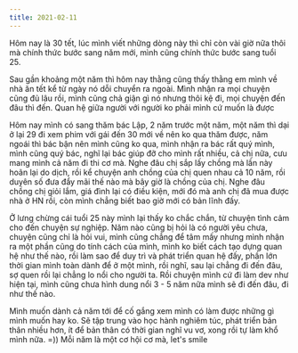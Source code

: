 ```yaml
---
title: 2021-02-11
---
```

Hôm nay là 30 tết, lúc mình viết những dòng này thì chỉ còn vài giờ nữa thôi mà chính thức bước sang năm mới, mình cũng
chính thức bước sang tuổi 25.

Sau gần khoảng một năm thì hôm nay thằng cũng thấy thằng em mình về nhà ăn tết kể từ ngày nó dỗi chuyển ra ngoài. Mình nhận ra
mọi chuyện cũng đủ lâu rồi, mình cũng chả giận gì nó nhưng thôi kệ đi, mọi chuyện đến đâu thì đến. Quan hệ giữa người với người
ko phải mình cứ muốn là được

Hôm nay mình có sang thăm bác Lập, 2 năm trước một năm, một năm thì dại ở lại 29 đi xem phim với gái đến 30 mới về nên ko qua thăm được, năm ngoái thì bác bận nên mình cũng ko qua, mình nhận ra bác rất quý mình, mình cũng quý bác, nghĩ lại bác giúp đỡ cho mình rất nhiều, cả chị nữa, cưu mang mình cả năm đi thi cơ mà. Nghe đâu chị sắp lấy chồng mà lần này hoãn lại do dịch, rồi kể chuyện anh chồng của chị quen nhau cả 10 năm, rồi duyên số đưa đẩy mãi thế nào mà bây giờ là chồng của chị. Nghe đâu chồng chị giỏi lắm, giá đình lại có điều kiện, mới đó mà anh chị đã mua được nhà ở HN rồi, còn mình chẳng biết bao giờ mới có bản lĩnh đấy.

Ở lưng chừng cái tuổi 25 này mình lại thấy ko chắc chắn, từ chuyện tình cảm cho đến chuyện sự nghiệp. Năm nào cũng bị hỏi là có người yêu chưa, chuyện cũng chỉ là hỏi vui, mình cũng chẳng để tâm mấy nhưng mình nhận ra một phần cũng do tính cách của mình, mình ko biết cách tạo dựng quan hệ như thế nào, rồi làm sao để duy trì và phát triển quan hệ đấy, phần lớn thời gian mình toàn dành để ở một mình, rồi nghĩ, sau lại chẳng đi đến đâu, sợ quen rồi lại chẳng lo nổi cho người ta. Rồi chuyện mình cứ đi làm dev như hiện tại, mình cũng chưa hình dung nổi 3 - 5 năm nữa mình sẽ đi đến đâu, đi như thế nào.

Mình muốn dành cả năm tới để cố gắng xem mình có làm được những gì mình muốn hay ko. Sẽ tập trung vào học hành nghiêm túc, phát triển bản thân nhiều hơn, ít để bản thân có thời gian nghĩ vu vơ, xong rồi tự làm khổ mình nữa. =)) Mỗi năm là một cơ hội cơ mà,
let's smile
